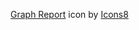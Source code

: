 <a target="_blank" href="https://icons8.com/icon/AzYUEJIyWdAY/graph-report">Graph Report</a> icon by <a target="_blank" href="https://icons8.com">Icons8</a>